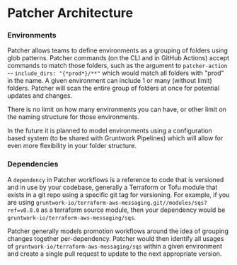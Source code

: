 # Patcher Architecture


### Environments

Patcher allows teams to define environments as a grouping of folders using glob patterns. Patcher commands (on the CLI and in GitHub Actions) accept commands to match those folders, such as the argument to `patcher-action` -- `include_dirs: "{*prod*}/**"` which would match all folders with "prod" in the name. A given environment can include 1 or many (without limit) folders. Patcher will scan the entire group of folders at once for potential updates and changes.

There is no limit on how many environments you can have, or other limit on the naming structure for those environments.

In the future it is planned to model environments using a configuration based system (to be shared with Gruntwork Pipelines) which will allow for even more flexibility in your folder structure.

### Dependencies

A `dependency` in Patcher workflows is a reference to code that is versioned and in use by your codebase, generally a Terraform or Tofu module that exists in a git repo using a specific git tag for versioning. For example, if you are using `gruntwork-io/terraform-aws-messaging.git//modules/sqs?ref=v0.8.0` as a terraform source module, then your dependency would be `gruntwork-io/terraform-aws-messaging/sqs`.

Patcher generally models promotion workflows around the idea of grouping changes together per-dependency. Patcher would then identify all usages of `gruntwork-io/terraform-aws-messaging/sqs` within a given environment and create a single pull request to update to the next appropriate version.
